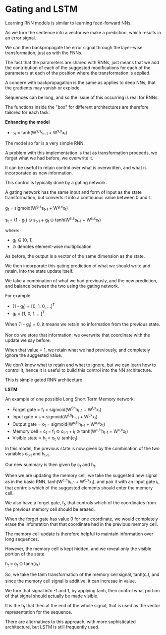 # Gating and LSTM

Learning RNN models is similar to learning feed-forward NNs.

As we turn the sentence into a vector we make a prediction, which results in an error signal.

We can then backpropagate the error signal through the layer-wise transformation, just as with the FNNs.

The fact that the parameters are shared with RNNs, just means that we add the contribution of each of the suggested modifications for each of the parameters at each of the position where the transformation is applied.

A concern with backpropagation is the same as applies to deep NNs, that the gradients may vanish or explode.

Sequences can be long, and so the issue of this occurring is real for RNNs.

The functions inside the "box" for different architectures are therefore tailored for each task.

**Enhancing the model**

- s<sub>t</sub> = tanh(W<sup>s,s</sup>s<sub>t-1</sub> + W<sup>s,x</sup>x<sub>t</sub>)

The model so far is a very simple RNN.

A problem with this implementation is that as transformation proceeds, we forget what we had before, we overwrite it.

It can be useful to retain control over what is overwritten, and what is incorporated as new information.

This control is typically done by a gating network.

A gating network has the same input and form of input as the state transformation, but converts it into a continuous value between 0 and 1:

g<sub>t</sub> = sigmoid(W<sup>g,s</sup>s<sub>t-1</sub> + W<sup>g,x</sup>x<sub>t</sub>)

s<sub>t</sub> = (1 - g<sub>t</sub>) ⊙ s<sub>t-1</sub> + g<sub>t</sub> ⊙ tanh(W<sup>s,s</sup>s<sub>t-1</sub> + W<sup>s,x</sup>x<sub>t</sub>)

where:

- g<sub>t</sub> ∈ [0, 1]
- ⊙ denotes element-wise multiplication

As before, the output is a vector of the same dimension as the state.

We then incorporate this gating prediction of what we should write and retain, into the state update itself.

We take a combination of what we had previously, and the new prediction, and balance between the two using the gating network.

For example:

- (1 - g<sub>t</sub>) = [0, 1, 0, ...]<sup>T</sup>
- g<sub>t</sub> = [1, 0, 1, ...]<sup>T</sup>

When (1 - g<sub>t</sub>) = 0, it means we retain no information from the previous state.

Nor do we store that information; we overwrite that coordinate with the update we say before.

When that value = 1, we retain what we had previously, and completely ignore the suggested value.

We don't know what to retain and what to ignore, but we can learn how to control it, hence it is useful to build this control into the NN architecture.

This is simple gated RNN architecture.

**LSTM**

An example of one possible Long Short Term Memory network:

- Forget gate = f<sub>t</sub> = sigmoid(W<sup>f,h</sup>h<sub>t-1</sub> + W<sup>f,x</sup>x<sub>t</sub>)
- Input gate = i<sub>t</sub> = sigmoid(W<sup>i,h</sup>h<sub>t-1</sub> + W<sup>i,x</sup>x<sub>t</sub>)
- Output gate = o<sub>t</sub> = sigmoid(W<sup>o,h</sup>h<sub>t-1</sub> + W<sup>o,x</sup>x<sub>t</sub>)
- Memory cell = c<sub>t</sub> = f<sub>t</sub> ⊙ c<sub>t-1</sub> + i<sub>t</sub> ⊙ tanh(W<sup>c,h</sup>h<sub>t-1</sub> + W<sup>c,x</sup>x<sub>t</sub>)
- Visible state = h<sub>t</sub> = o<sub>t</sub> ⊙ tanh(c<sub>t</sub>)

In this model, the previous state is now given by the combination of the two variables c<sub>t-1</sub> and h<sub>t-1</sub>.

Our new summary is then given by c<sub>t</sub> and h<sub>t</sub>.

When we are updating the memory cell, we take the suggested new signal as in the basic RNN, tanh(W<sup>c,h</sup>h<sub>t-1</sub> + W<sup>c,x</sup>x<sub>t</sub>), and pair it with an input gate i<sub>t</sub>, that controls which of the suggested elements should enter the memory cell.

We also have a forget gate, f<sub>t</sub>, that controls which of the coordinates from the previous memory cell should be erased.

When the forget gate has value 0 for one coordinate, we would completely erase the infomration that that coordinate had in the previous memory cell.

The memory cell update is therefore helpful to maintain information over long sequences.

However, the memory cell is kept hidden, and we reveal only the visible portion of the state.

h<sub>t</sub> = o<sub>t</sub> ⊙ tanh(c<sub>t</sub>)

So, we take the tanh transformation of the memory cell signal, tanh(c<sub>t</sub>), and since the memory cell signal is additive, it can incresae in value.

We turn that signal into -1 and 1, by applying tanh, then control what portion of that signal should actually be made visible.

It is the h<sub>t</sub> that then at the end of the whole signal, that is used as the vector representation for the sequence.

There are alternatives to this approach, with more sophisticated architecture, but LSTM is still frequently used.
